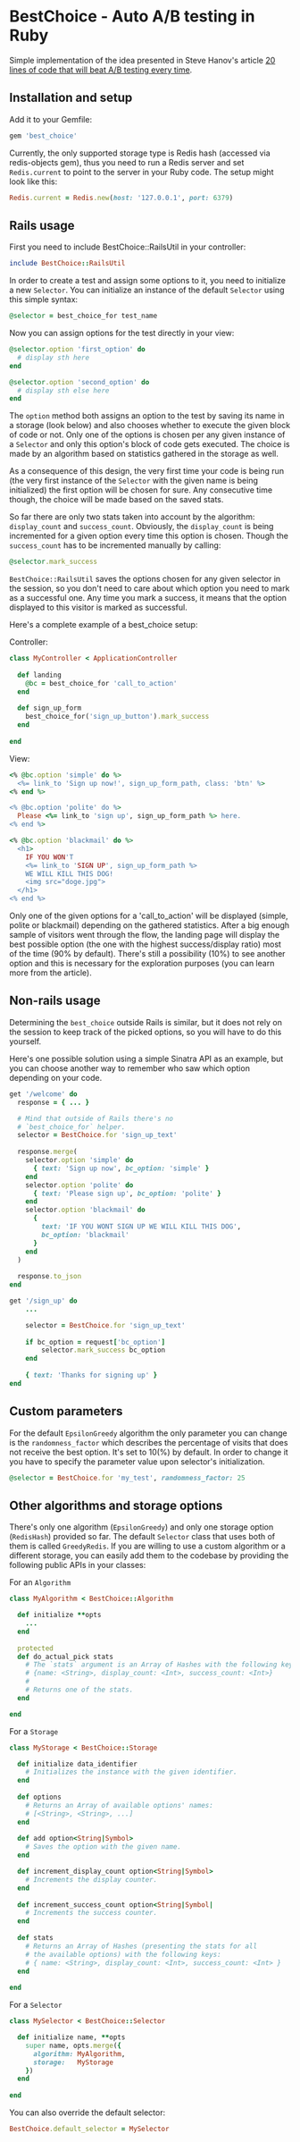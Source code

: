 BestChoice - Auto A/B testing in Ruby
===

Simple implementation of the idea presented in Steve Hanov's article [20 lines of code that will beat A/B testing every time][1].


  [1]: http://stevehanov.ca/blog/index.php?id=132
  
Installation and setup
----
Add it to your Gemfile:
```ruby
gem 'best_choice'
```

Currently, the only supported storage type is Redis hash (accessed via redis-objects gem), thus you need to run a Redis server and set `Redis.current` to point to the server in your Ruby code. The setup might look like this:
```ruby
Redis.current = Redis.new(host: '127.0.0.1', port: 6379)
```

Rails usage
----
First you need to include BestChoice::RailsUtil in your controller:

```ruby
include BestChoice::RailsUtil
```

In order to create a test and assign some options to it, you need to initialize a new `Selector`. You can initialize an instance of the default `Selector` using this simple syntax:

```ruby
@selector = best_choice_for test_name
```

Now you can assign options for the test directly in your view:

```ruby
@selector.option 'first_option' do
  # display sth here
end

@selector.option 'second_option' do
  # display sth else here
end
```

The `option` method both assigns an option to the test by saving its name in a storage (look below) and also chooses whether to execute the given block of code or not. Only one of the options is chosen per any given instance of a `Selector` and only this option's block of code gets executed. The choice is made by an algorithm based on statistics gathered in the storage as well. 

As a consequence of this design, the very first time your code is being run (the very first instance of the `Selector` with the given name is being initialized) the first option will be chosen for sure. Any consecutive time though, the choice will be made based on the saved stats.

So far there are only two stats taken into account by the algorithm: `display_count` and `success_count`. Obviously, the `display_count` is being incremented for a given option every time this option is chosen. Though the `success_count` has to be incremented manually by calling:

```ruby
@selector.mark_success
```

`BestChoice::RailsUtil` saves the options chosen for any given selector in the session, so you don't need to care about which option you need to mark as a successful one. Any time you mark a success, it means that the option displayed to this visitor is marked as successful.

Here's a complete example of a best_choice setup:

Controller:
```ruby
class MyController < ApplicationController
  
  def landing
    @bc = best_choice_for 'call_to_action'
  end
  
  def sign_up_form
    best_choice_for('sign_up_button').mark_success
  end
  
end
```

View:
```ruby
<% @bc.option 'simple' do %>
  <%= link_to 'Sign up now!', sign_up_form_path, class: 'btn' %>
<% end %>

<% @bc.option 'polite' do %>
  Please <%= link_to 'sign up', sign_up_form_path %> here.
<% end %>

<% @bc.option 'blackmail' do %>
  <h1>
    IF YOU WON'T
    <%= link_to 'SIGN UP', sign_up_form_path %> 
    WE WILL KILL THIS DOG!
    <img src="doge.jpg">
  </h1>
<% end %>
```

Only one of the given options for a 'call_to_action' will be displayed (simple, polite or blackmail) depending on the gathered statistics. After a big enough sample of visitors went through the flow, the landing page will display the best possible option (the one with the highest success/display ratio) most of the time (90% by default). There's still a possibility (10%) to see another option and this is necessary for the exploration purposes (you can learn more from the article).


Non-rails usage
----

Determining the `best_choice` outside Rails is similar, but it does not rely on the session to keep track of the picked options, so you will have to do this yourself.

Here's one possible solution using a simple Sinatra API as an example, but you can choose another way to remember who saw which option depending on your code.

```ruby
get '/welcome' do
  response = { ... }

  # Mind that outside of Rails there's no
  # `best_choice_for` helper.
  selector = BestChoice.for 'sign_up_text'
  
  response.merge(
    selector.option 'simple' do
      { text: 'Sign up now', bc_option: 'simple' }
    end
    selector.option 'polite' do
      { text: 'Please sign up', bc_option: 'polite' }
    end
    selector.option 'blackmail' do
      {
        text: 'IF YOU WONT SIGN UP WE WILL KILL THIS DOG', 
        bc_option: 'blackmail'
      }
    end
  )
  
  response.to_json
end

get '/sign_up' do
    ...

    selector = BestChoice.for 'sign_up_text'
    
    if bc_option = request['bc_option']
        selector.mark_success bc_option
    end
    
    { text: 'Thanks for signing up' }
end
```

Custom parameters
----

For the default `EpsilonGreedy` algorithm the only parameter you can change is the `randomness_factor` which describes the percentage of visits that does not receive the best option. It's set to 10(%) by default. In order to change it you have to specify the parameter value upon selector's initialization.

```ruby
@selector = BestChoice.for 'my_test', randomness_factor: 25
```

Other algorithms and storage options
----

There's only one algorithm (`EpsilonGreedy`) and only one storage option (`RedisHash`) provided so far. The default `Selector` class that uses both of them is called `GreedyRedis`. If you are willing to use a custom algorithm or a different storage, you can easily add them to the codebase by providing the following public APIs in your classes:

For an `Algorithm`
```ruby
class MyAlgorithm < BestChoice::Algorithm

  def initialize **opts
    ...
  end
  
  protected
  def do_actual_pick stats
    # The `stats` argument is an Array of Hashes with the following keys:
    # {name: <String>, display_count: <Int>, success_count: <Int>}
    #
    # Returns one of the stats.
  end

end
```

For a `Storage`
```ruby
class MyStorage < BestChoice::Storage

  def initialize data_identifier
    # Initializes the instance with the given identifier.
  end
  
  def options
    # Returns an Array of available options' names:
    # [<String>, <String>, ...]
  end
  
  def add option<String|Symbol>
    # Saves the option with the given name.
  end

  def increment_display_count option<String|Symbol>
    # Increments the display counter.
  end
  
  def increment_success_count option<String|Symbol|
    # Increments the success counter.
  end
  
  def stats
    # Returns an Array of Hashes (presenting the stats for all 
    # the available options) with the following keys:
    # { name: <String>, display_count: <Int>, success_count: <Int> }
  end
  
end
```

For a `Selector`
```ruby
class MySelector < BestChoice::Selector

  def initialize name, **opts
    super name, opts.merge({
      algorithm: MyAlgorithm,
      storage:   MyStorage
    })
  end
  
end
```

You can also override the default selector:
```ruby
BestChoice.default_selector = MySelector
```
